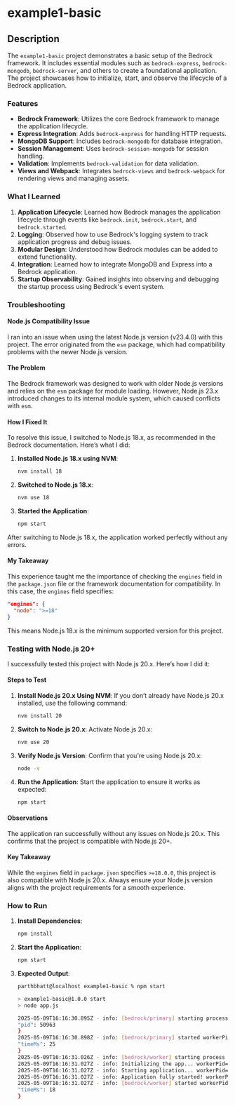 # example1-basic

## Description

The `example1-basic` project demonstrates a basic setup of the Bedrock framework. It includes essential modules such as `bedrock-express`, `bedrock-mongodb`, `bedrock-server`, and others to create a foundational application. The project showcases how to initialize, start, and observe the lifecycle of a Bedrock application.

### Features

- **Bedrock Framework**: Utilizes the core Bedrock framework to manage the application lifecycle.
- **Express Integration**: Adds `bedrock-express` for handling HTTP requests.
- **MongoDB Support**: Includes `bedrock-mongodb` for database integration.
- **Session Management**: Uses `bedrock-session-mongodb` for session handling.
- **Validation**: Implements `bedrock-validation` for data validation.
- **Views and Webpack**: Integrates `bedrock-views` and `bedrock-webpack` for rendering views and managing assets.

### What I Learned

1. **Application Lifecycle**: Learned how Bedrock manages the application lifecycle through events like `bedrock.init`, `bedrock.start`, and `bedrock.started`.
2. **Logging**: Observed how to use Bedrock's logging system to track application progress and debug issues.
3. **Modular Design**: Understood how Bedrock modules can be added to extend functionality.
4. **Integration**: Learned how to integrate MongoDB and Express into a Bedrock application.
5. **Startup Observability**: Gained insights into observing and debugging the startup process using Bedrock's event system.

### Troubleshooting

#### Node.js Compatibility Issue

I ran into an issue when using the latest Node.js version (v23.4.0) with this project. The error originated from the `esm` package, which had compatibility problems with the newer Node.js version.

#### The Problem

The Bedrock framework was designed to work with older Node.js versions and relies on the `esm` package for module loading. However, Node.js 23.x introduced changes to its internal module system, which caused conflicts with `esm`.

#### How I Fixed It

To resolve this issue, I switched to Node.js 18.x, as recommended in the Bedrock documentation. Here’s what I did:

1. **Installed Node.js 18.x using NVM**:

   ```bash
   nvm install 18
   ```

2. **Switched to Node.js 18.x**:

   ```bash
   nvm use 18
   ```

3. **Started the Application**:

   ```bash
   npm start
   ```

After switching to Node.js 18.x, the application worked perfectly without any errors.

#### My Takeaway

This experience taught me the importance of checking the `engines` field in the `package.json` file or the framework documentation for compatibility. In this case, the `engines` field specifies:

```json
"engines": {
  "node": ">=18"
}
```

This means Node.js 18.x is the minimum supported version for this project.

### Testing with Node.js 20+

I successfully tested this project with Node.js 20.x. Here’s how I did it:

#### Steps to Test

1. **Install Node.js 20.x Using NVM**:
   If you don’t already have Node.js 20.x installed, use the following command:

   ```bash
   nvm install 20
   ```

2. **Switch to Node.js 20.x**:
   Activate Node.js 20.x:

   ```bash
   nvm use 20
   ```

3. **Verify Node.js Version**:
   Confirm that you’re using Node.js 20.x:

   ```bash
   node -v
   ```

4. **Run the Application**:
   Start the application to ensure it works as expected:

   ```bash
   npm start
   ```

#### Observations

The application ran successfully without any issues on Node.js 20.x. This confirms that the project is compatible with Node.js 20+.

#### Key Takeaway

While the `engines` field in `package.json` specifies `>=18.0.0`, this project is also compatible with Node.js 20.x. Always ensure your Node.js version aligns with the project requirements for a smooth experience.

### How to Run

1. **Install Dependencies**:

   ```bash
   npm install
   ```

2. **Start the Application**:

   ```bash
   npm start
   ```

3. **Expected Output**:

   ```bash
   parthbhatt@localhost example1-basic % npm start

   > example1-basic@1.0.0 start
   > node app.js

   2025-05-09T16:16:30.895Z - info: [bedrock/primary] starting process "bedrock1d" workerPid=undefined, workerId=undefined, details={
   "pid": 50963
   }
   2025-05-09T16:16:30.898Z - info: [bedrock/primary] started workerPid=undefined, workerId=undefined, details={
   "timeMs": 25
   }
   2025-05-09T16:16:31.026Z - info: [bedrock/worker] starting process "bedrock1d-worker" workerPid=50964, workerId=b120cd44305305e6
   2025-05-09T16:16:31.027Z - info: Initializing the app... workerPid=50964, workerId=b120cd44305305e6
   2025-05-09T16:16:31.027Z - info: Starting application... workerPid=50964, workerId=b120cd44305305e6
   2025-05-09T16:16:31.027Z - info: Application fully started! workerPid=50964, workerId=b120cd44305305e6
   2025-05-09T16:16:31.027Z - info: [bedrock/worker] started workerPid=50964, workerId=b120cd44305305e6, details={
   "timeMs": 18
   }
   ```
